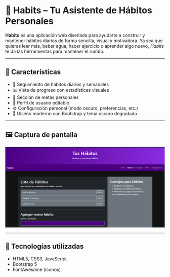 # 🌟 Habits – Tu Asistente de Hábitos Personales

**Habits** es una aplicación web diseñada para ayudarte a construir y mantener hábitos diarios de forma sencilla, visual y motivadora. Ya sea que quieras leer más, beber agua, hacer ejercicio o aprender algo nuevo, *Habits* te da las herramientas para mantener el rumbo.

---

## 📌 Características

- 🧠 Seguimiento de hábitos diarios y semanales
- 📊 Vista de progreso con estadísticas visuales
- 🎯 Sección de metas personales
- 🧾 Perfil de usuario editable
- ⚙️ Configuración personal (modo oscuro, preferencias, etc.)
- 💜 Diseño moderno con Bootstrap y tema oscuro degradado

---

## 🖼️ Captura de pantalla

![Captura de pantalla de Habits](img/captura-habits.png)

---

## 🚀 Tecnologías utilizadas

- HTML5, CSS3, JavaScript
- Bootstrap 5
- FontAwesome (iconos)